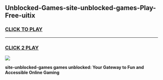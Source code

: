 
## Unblocked-Games-site-unblocked-games-Play-Free-uitix
<h3>
<a href="https://premium76.site?title=site-unblocked-games&ref=18A1">CLICK TO PLAY</a></h3>
<hr>

<h3>
<a href="https://premium76.site?title=site-unblocked-games&ref=18A1">CLICK 2 PLAY</a>
  
</h3>

<a href="https://premium76.site?title=site-unblocked-games&ref=18A1"><img src="https://clearcache.store/games.png"></a>


**site-unblocked-games games unblocked: Your Gateway to Fun and Accessible Online Gaming**
